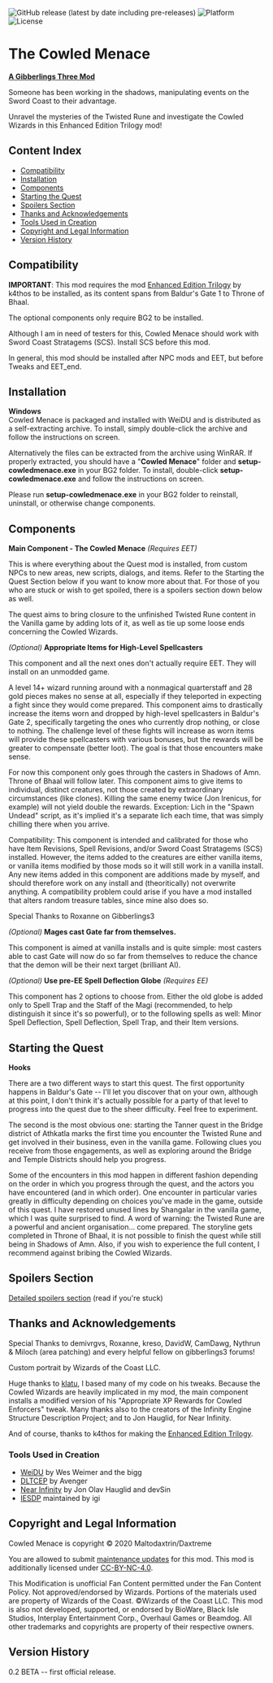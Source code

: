 ![GitHub release (latest by date including pre-releases)](https://img.shields.io/github/v/release/gibberlings3/CowledMenace?include_prereleases)
![Platform](https://img.shields.io/static/v1?label=platform&message=windows%20%7C%20macos%20%7C%20linux&color=informational)
![License](https://img.shields.io/static/v1?label=license&message=CC-BY-NC-4.0&color=green)

# The Cowled Menace

**[A Gibberlings Three Mod](http://www.gibberlings3.net/)**

Someone has been working in the shadows, manipulating events on the Sword Coast to their advantage.

Unravel the mysteries of the Twisted Rune and investigate the Cowled Wizards in this Enhanced Edition Trilogy mod!

## Content Index

- [Compatibility](#compatibility)
- [Installation](#installation)
- [Components](#components)
- [Starting the Quest](#starting-the-quest)
- [Spoilers Section](#spoilers-section)
- [Thanks and Acknowledgements](#thanks-and-acknowledgements)
- [Tools Used in Creation](#tools-used-in-creation)
- [Copyright and Legal Information](#copyright-and-legal-information)
- [Version History](#version-history)

## Compatibility
**IMPORTANT**: This mod requires the mod [Enhanced Edition Trilogy](https://www.gibberlings3.net/forums/forum/195-enhanced-edition-trilogy/) by k4thos to be installed, as its content spans from Baldur's Gate 1 to Throne of Bhaal.

The optional components only require BG2 to be installed.

Although I am in need of testers for this, Cowled Menace should work with Sword Coast Stratagems (SCS). Install SCS before this mod.

In general, this mod should be installed after NPC mods and EET, but before Tweaks and EET_end.

## Installation

**Windows** </br> Cowled Menace is packaged and installed with WeiDU and is distributed as a self-extracting archive. To install, simply double-click the archive and follow the instructions on screen.

Alternatively the files can be extracted from the archive using WinRAR. If properly extracted, you should have a "**Cowled Menace**" folder and **setup-cowledmenace.exe** in your BG2 folder. To install, double-click **setup-cowledmenace.exe** and follow the instructions on screen.

Please run **setup-cowledmenace.exe** in your BG2 folder to reinstall, uninstall, or otherwise change components.

## Components

**Main Component - The Cowled Menace** *(Requires EET)*

This is where everything about the Quest mod is installed, from custom NPCs to new areas, new scripts, dialogs, and items. Refer to the Starting the Quest Section below if you want to know more about that. For those of you who are stuck or wish to get spoiled, there is a spoilers section down below as well.

The quest aims to bring closure to the unfinished Twisted Rune content in the Vanilla game by adding lots of it, as well as tie up some loose ends concerning the Cowled Wizards.


*(Optional)* **Appropriate Items for High-Level Spellcasters**

This component and all the next ones don't actually require EET. They will install on an unmodded game.

A level 14+ wizard running around with a nonmagical quarterstaff and 28 gold pieces makes no sense at all, especially if they teleported in expecting a fight since they would come prepared. This component aims to drastically increase the items worn and dropped by high-level spellcasters in Baldur's Gate 2, specifically targeting the ones who currently drop nothing, or close to nothing. The challenge level of these fights will increase as worn items will provide these spellcasters with various bonuses, but the rewards will be greater to compensate (better loot). The goal is that those encounters make sense.

For now this component only goes through the casters in Shadows of Amn. Throne of Bhaal will follow later. This component aims to give items to individual, distinct creatures, not those created by extraordinary circumstances (like clones). Killing the same enemy twice (Jon Irenicus, for example) will not yield double the rewards. Exception: Lich in the "Spawn Undead" script, as it's implied it's a separate lich each time, that was simply chilling there when you arrive.

Compatibility: This component is intended and calibrated for those who have Item Revisions, Spell Revisions, and/or Sword Coast Stratagems (SCS) installed. However, the items added to the creatures are either vanilla items, or vanilla items modified by those mods so it will still work in a vanilla install. Any new items added in this component are additions made by myself, and should therefore work on any install and (theoritically) not overwrite anything. A compatibility problem could arise if you have a mod installed that alters random treasure tables, since mine also does so.

Special Thanks to Roxanne on Gibberlings3


*(Optional)* **Mages cast Gate far from themselves.**

This component is aimed at vanilla installs and is quite simple: most casters able to cast Gate will now do so far from themselves to reduce the chance that the demon will be their next target (brilliant AI).


*(Optional)* **Use pre-EE Spell Deflection Globe** *(Requires EE)*

This component has 2 options to choose from. Either the old globe is added only to Spell Trap and the Staff of the Magi (recommended, to help distinguish it since it's so powerful), or to the following spells as well: Minor Spell Deflection, Spell Deflection, Spell Trap, and their Item versions.

## Starting the Quest

**Hooks**

There are a two different ways to start this quest. The first opportunity happens in Baldur's Gate -- I'll let you discover that on your own, although at this point, I don't think it's actually possible for a party of that level to progress into the quest due to the sheer difficulty. Feel free to experiment.

The second is the most obvious one: starting the Tanner quest in the Bridge district of Athkatla marks the first time you encounter the Twisted Rune and get involved in their business, even in the vanilla game. Following clues you receive from those engagements, as well as exploring around the Bridge and Temple Districts should help you progress.

Some of the encounters in this mod happen in different fashion depending on the order in which you progress through the quest, and the actors you have encountered (and in which order). One encounter in particular varies greatly in difficulty depending on choices you've made in the game, outside of this quest. I have restored unused lines by Shangalar in the vanilla game, which I was quite surprised to find. A word of warning: the Twisted Rune are a powerful and ancient organisation... come prepared. The storyline gets completed in Throne of Bhaal, it is not possible to finish the quest while still being in Shadows of Amn. Also, if you wish to experience the full content, I recommend against bribing the Cowled Wizards.

## Spoilers Section

[Detailed spoilers section](SPOILERS-SECTION.md) (read if you're stuck)

## Thanks and Acknowledgements 

Special Thanks to demivrgvs, Roxanne, kreso, DavidW, CamDawg, Nythrun & Miloch (area patching) and every helpful fellow on gibberlings3 forums!

Custom portrait by Wizards of the Coast LLC.

Huge thanks to [klatu](http://www.shsforums.net/files/file/1109-klatu-tweaks-and-fixes/), I based many of my code on his tweaks. Because the Cowled Wizards are heavily implicated in my mod, the main component installs a modified version of his "Appropriate XP Rewards for Cowled Enforcers" tweak. Many thanks also to the creators of the Infinity Engine Structure Description Project; and to Jon Hauglid, for Near Infinity.

And of course, thanks to k4thos for making the [Enhanced Edition Trilogy](https://www.gibberlings3.net/forums/forum/195-enhanced-edition-trilogy/).

### Tools Used in Creation

- [WeiDU](https://weidu.org/) by Wes Weimer and the bigg
- [DLTCEP](https://www.gibberlings3.net/files/file/900-dltcep/) by Avenger
- [Near Infinity](https://folk.idi.ntnu.no/joh/ni/) by Jon Olav Hauglid and devSin
- [IESDP](https://gibberlings3.github.io/iesdp/) maintained by igi

## Copyright and Legal Information

Cowled Menace is copyright © 2020 Maltodaxtrin/Daxtreme

You are allowed to submit [maintenance updates](MAINTENANCE-NOTICE.md) for this mod. This mod is additionally licensed under [CC-BY-NC-4.0](https://creativecommons.org/licenses/by-nc/4.0/).

This Modification is unofficial Fan Content permitted under the Fan Content Policy. Not approved/endorsed by Wizards. Portions of the materials used are property of Wizards of the Coast. ©Wizards of the Coast LLC. This mod is also not developed, supported, or endorsed by BioWare, Black Isle Studios, Interplay Entertainment Corp., Overhaul Games or Beamdog. All other trademarks and copyrights are property of their respective owners.

## Version History

0.2 BETA -- first official release.
